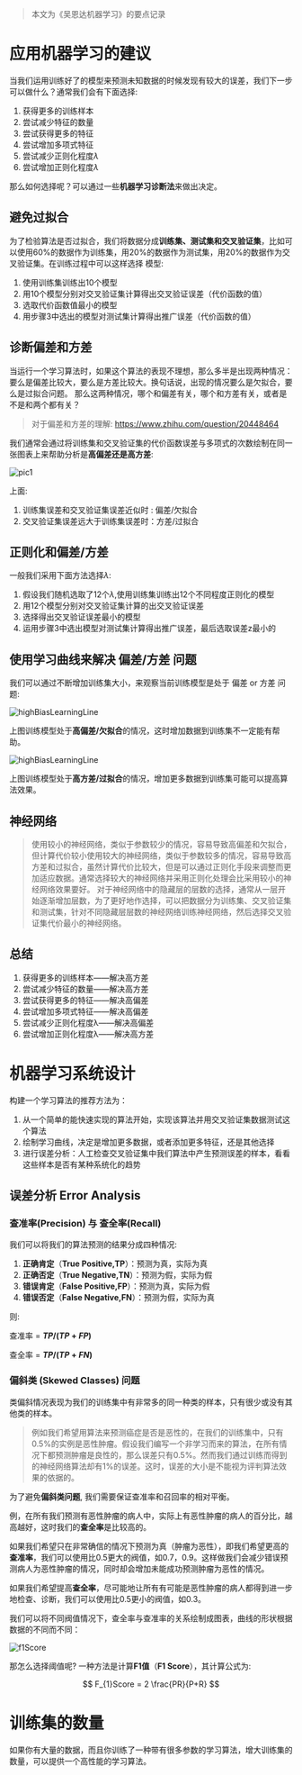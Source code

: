 >本文为《吴恩达机器学习》的要点记录

# 应用机器学习的建议

当我们运用训练好了的模型来预测未知数据的时候发现有较大的误差，我们下一步可以做什么？通常我们会有下面选择:

1. 获得更多的训练样本
2. 尝试减少特征的数量
3. 尝试获得更多的特征
4. 尝试增加多项式特征
5. 尝试减少正则化程度$\lambda$
6. 尝试增加正则化程度$\lambda$

那么如何选择呢？可以通过一些**机器学习诊断法**来做出决定。


## 避免过拟合

为了检验算法是否过拟合，我们将数据分成**训练集、测试集和交叉验证集**，比如可以使用60%的数据作为训练集，用20%的数据作为测试集，用20%的数据作为交叉验证集。在训练过程中可以这样选择
模型:

1. 使用训练集训练出10个模型
2. 用10个模型分别对交叉验证集计算得出交叉验证误差（代价函数的值）
3. 选取代价函数值最小的模型
4. 用步骤3中选出的模型对测试集计算得出推广误差（代价函数的值）

## 诊断偏差和方差

当运行一个学习算法时，如果这个算法的表现不理想，那么多半是出现两种情况：要么是偏差比较大，要么是方差比较大。换句话说，出现的情况要么是欠拟合，要么是过拟合问题。
那么这两种情况，哪个和偏差有关，哪个和方差有关，或者是不是和两个都有关？

>对于偏差和方差的理解: https://www.zhihu.com/question/20448464

我们通常会通过将训练集和交叉验证集的代价函数误差与多项式的次数绘制在同一张图表上来帮助分析是**高偏差还是高方差**:

![pic1](pic/bias&variance.png)

上面:

1. 训练集误差和交叉验证集误差近似时 : 偏差/欠拟合
​
2. 交叉验证集误差远大于训练集误差时：方差/过拟合

## 正则化和偏差/方差

一般我们采用下面方法选择$\lambda$:

1. 假设我们随机选取了12个$\lambda$,使用训练集训练出12个不同程度正则化的模型
2. 用12个模型分别对交叉验证集计算的出交叉验证误差
3. 选择得出交叉验证误差最小的模型
4. 运用步骤3中选出模型对测试集计算得出推广误差，最后选取误差z最小的


## 使用学习曲线来解决 偏差/方差 问题

我们可以通过不断增加训练集大小，来观察当前训练模型是处于 偏差 or 方差 问题:

![highBiasLearningLine](pic/highBiasLearningLine.png)

上图训练模型处于**高偏差/欠拟合**的情况，这时增加数据到训练集不一定能有帮助。

![highBiasLearningLine](pic/highVarianceLearningLine.png)

上图训练模型处于**高方差/过拟合**的情况，增加更多数据到训练集可能可以提高算法效果。

## 神经网络

>使用较小的神经网络，类似于参数较少的情况，容易导致高偏差和欠拟合，但计算代价较小使用较大的神经网络，类似于参数较多的情况，容易导致高方差和过拟合，虽然计算代价比较大，但是可以通过正则化手段来调整而更加适应数据。
​
>通常选择较大的神经网络并采用正则化处理会比采用较小的神经网络效果要好。
​
>对于神经网络中的隐藏层的层数的选择，通常从一层开始逐渐增加层数，为了更好地作选择，可以把数据分为训练集、交叉验证集和测试集，针对不同隐藏层层数的神经网络训练神经网络，然后选择交叉验证集代价最小的神经网络。

## 总结

1. 获得更多的训练样本——解决高方差
2. 尝试减少特征的数量——解决高方差
3. 尝试获得更多的特征——解决高偏差
4. 尝试增加多项式特征——解决高偏差
5. 尝试减少正则化程度λ——解决高偏差
6. 尝试增加正则化程度λ——解决高方差

# 机器学习系统设计

构建一个学习算法的推荐方法为：
​
1. 从一个简单的能快速实现的算法开始，实现该算法并用交叉验证集数据测试这个算法
​
2. 绘制学习曲线，决定是增加更多数据，或者添加更多特征，还是其他选择
​
3. 进行误差分析：人工检查交叉验证集中我们算法中产生预测误差的样本，看看这些样本是否有某种系统化的趋势

## 误差分析 Error Analysis

### 查准率(Precision) 与 查全率(Recall)

我们可以将我们的算法预测的结果分成四种情况:

1. **正确肯定**（**True Positive,TP**）：预测为真，实际为真
​
2. **正确否定**（**True Negative,TN**）：预测为假，实际为假
​
3. **错误肯定**（**False Positive,FP**）：预测为真，实际为假
​
4. **错误否定**（**False Negative,FN**）：预测为假，实际为真

则:

查准率 = **$TP/(TP+FP)$**

查全率 = **$TP/(TP+FN)$**


### 偏斜类 (Skewed Classes) 问题

类偏斜情况表现为我们的训练集中有非常多的同一种类的样本，只有很少或没有其他类的样本。

>例如我们希望用算法来预测癌症是否是恶性的，在我们的训练集中，只有0.5%的实例是恶性肿瘤。假设我们编写一个非学习而来的算法，在所有情况下都预测肿瘤是良性的，那么误差只有0.5%。然而我们通过训练而得到的神经网络算法却有1%的误差。这时，误差的大小是不能视为评判算法效果的依据的。


为了避免**偏斜类问题**, 我们需要保证查准率和召回率的相对平衡。


例，在所有我们预测有恶性肿瘤的病人中，实际上有恶性肿瘤的病人的百分比，越高越好，这时我们的**查全率**是比较高的。

如果我们希望只在非常确信的情况下预测为真（肿瘤为恶性），即我们希望更高的**查准率**，我们可以使用比0.5更大的阀值，如0.7，0.9。这样做我们会减少错误预测病人为恶性肿瘤的情况，同时却会增加未能成功预测肿瘤为恶性的情况。

如果我们希望提高**查全率**，尽可能地让所有有可能是恶性肿瘤的病人都得到进一步地检查、诊断，我们可以使用比0.5更小的阀值，如0.3。

我们可以将不同阀值情况下，查全率与查准率的关系绘制成图表，曲线的形状根据数据的不同而不同：

![f1Score](pic/f1Score.png)

那怎么选择阈值呢? 一种方法是计算**F1值**（**F1 Score**），其计算公式为:

$$
F_{1}Score = 2 \frac{PR}{P+R}
$$

# 训练集的数量

如果你有大量的数据，而且你训练了一种带有很多参数的学习算法，增大训练集的数量，可以提供一个高性能的学习算法。
